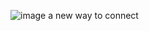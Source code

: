 ![image](https://user-images.githubusercontent.com/80142097/227765953-a4253a39-5758-460b-919b-c67fc4ea088c.png)
a new way to connect
